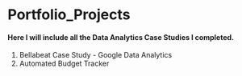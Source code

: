 # Portfolio_Projects


#### Here I will include all the Data Analytics Case Studies I completed. 

1. Bellabeat Case Study - Google Data Analytics
2. Automated Budget Tracker
